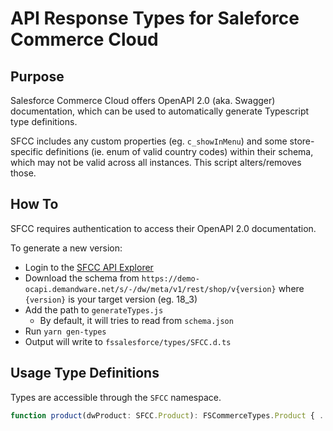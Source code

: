# API Response Types for Saleforce Commerce Cloud

## Purpose

Salesforce Commerce Cloud offers OpenAPI 2.0 (aka. Swagger) documentation, which can be used to
automatically generate Typescript type definitions.

SFCC includes any custom properties (eg. `c_showInMenu`) and some store-specific definitions
(ie. enum of valid country codes) within their schema, which may not be valid across all instances.
This script alters/removes those.

## How To

SFCC requires authentication to access their OpenAPI 2.0 documentation.

To generate a new version:

- Login to the [SFCC API Explorer](https://api-explorer.commercecloud.salesforce.com/)
- Download the schema from `https://demo-ocapi.demandware.net/s/-/dw/meta/v1/rest/shop/v{version}`
  where `{version}` is your target version (eg. 18_3)
- Add the path to `generateTypes.js`
  - By default, it will tries to read from `schema.json`
- Run `yarn gen-types`
- Output will write to `fssalesforce/types/SFCC.d.ts`

## Usage Type Definitions

Types are accessible through the `SFCC` namespace.

```typescript
function product(dwProduct: SFCC.Product): FSCommerceTypes.Product { ... }
```
